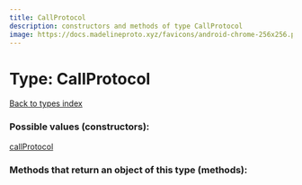 ```yaml
---
title: CallProtocol
description: constructors and methods of type CallProtocol
image: https://docs.madelineproto.xyz/favicons/android-chrome-256x256.png
---
```

# Type: CallProtocol  
[Back to types index](index.md)



### Possible values (constructors):

[callProtocol](../constructors/callProtocol.md)  



### Methods that return an object of this type (methods):



